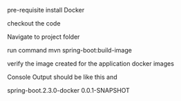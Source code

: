 
pre-requisite 
install Docker 

checkout the code 

Navigate to project folder

run command 
  mvn  spring-boot:build-image

 verify the image created for the application
  docker images

 Console Output should be like this <repository> and <tag>

  spring-boot.2.3.0-docker             0.0.1-SNAPSHOT      
